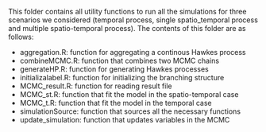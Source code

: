 This folder contains all utility functions to run all the simulations for three scenarios we considered (temporal process, single spatio_temporal process and multiple spatio-temporal process).  The contents of this folder are as follows:

* aggregation.R: function for aggregating a continous Hawkes process
* combineMCMC.R: function that combines two MCMC chains
* generateHP.R: function for generating Hawkes processes
* initializalabel.R: function for initializing the branching structure
* MCMC_result.R: function for reading  result file
* MCMC_st.R: function that fit the model in the spatio-temporal case
* MCMC_t.R: function that fit the model in the temporal case
* simulationSource: function that sources all the necessary functions
* update_simulation: function that updates variables in the MCMC




